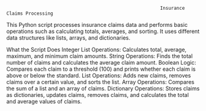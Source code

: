                                                             Insurance Claims Processing



This Python script processes insurance claims data and performs basic operations such as calculating totals, averages, and sorting. It uses different data structures like lists, arrays, and dictionaries.

What the Script Does
Integer List Operations: Calculates total, average, maximum, and minimum claim amounts.
String Operations: Finds the total number of claims and calculates the average claim amount.
Boolean Logic: Compares each claim to a threshold (100) and prints whether each claim is above or below the standard.
List Operations: Adds new claims, removes claims over a certain value, and sorts the list.
Array Operations: Compares the sum of a list and an array of claims.
Dictionary Operations: Stores claims as dictionaries, updates claims, removes claims, and calculates the total and average values of claims.
